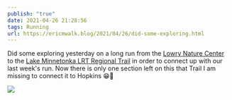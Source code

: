```yaml
---
publish: "true"
date: 2021-04-26 21:28:56
tags: Running
url: https://ericmwalk.blog/2021/04/26/did-some-exploring.html
---
```


Did some exploring yesterday on a long run from the [Lowry Nature Center](https://www.threeriversparks.org/location/lowry-nature-center) to the [Lake Minnetonka LRT Regional Trail](https://www.threeriversparks.org/location/lake-minnetonka-lrt-regional-trail) in order to connect up with our last week's run. Now there is only one section left on this that Trail I am missing to connect it to Hopkins 😁🏃

![](https://ericmwalk.blog/uploads/2021/7b7c6ea570.jpg)